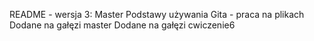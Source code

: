 README - wersja 3: Master
Podstawy używania Gita - praca na plikach
Dodane na gałęzi master
Dodane na gałęzi cwiczenie6